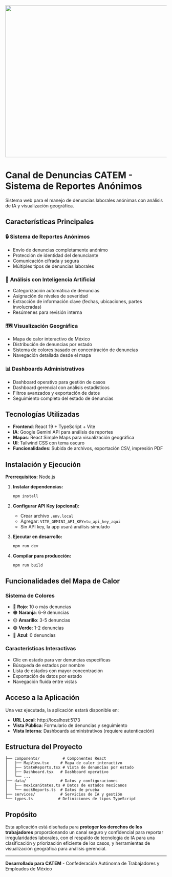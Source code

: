 <div align="center">
<img width="1200" height="475" alt="GHBanner" src="https://github.com/user-attachments/assets/0aa67016-6eaf-458a-adb2-6e31a0763ed6" />
</div>

# Canal de Denuncias CATEM - Sistema de Reportes Anónimos

Sistema web para el manejo de denuncias laborales anónimas con análisis de IA y visualización geográfica.

## Características Principales

### 🔒 **Sistema de Reportes Anónimos**
- Envío de denuncias completamente anónimo
- Protección de identidad del denunciante
- Comunicación cifrada y segura
- Múltiples tipos de denuncias laborales

### 🤖 **Análisis con Inteligencia Artificial**
- Categorización automática de denuncias
- Asignación de niveles de severidad
- Extracción de información clave (fechas, ubicaciones, partes involucradas)
- Resúmenes para revisión interna

### 🗺️ **Visualización Geográfica**
- Mapa de calor interactivo de México
- Distribución de denuncias por estado
- Sistema de colores basado en concentración de denuncias
- Navegación detallada desde el mapa

### 📊 **Dashboards Administrativos**
- Dashboard operativo para gestión de casos
- Dashboard gerencial con análisis estadísticos
- Filtros avanzados y exportación de datos
- Seguimiento completo del estado de denuncias

## Tecnologías Utilizadas

- **Frontend**: React 19 + TypeScript + Vite
- **IA**: Google Gemini API para análisis de reportes
- **Mapas**: React Simple Maps para visualización geográfica
- **UI**: Tailwind CSS con tema oscuro
- **Funcionalidades**: Subida de archivos, exportación CSV, impresión PDF

## Instalación y Ejecución

**Prerrequisitos:** Node.js

1. **Instalar dependencias:**
   ```bash
   npm install
   ```

2. **Configurar API Key (opcional):**
   - Crear archivo `.env.local`
   - Agregar: `VITE_GEMINI_API_KEY=tu_api_key_aqui`
   - Sin API key, la app usará análisis simulado

3. **Ejecutar en desarrollo:**
   ```bash
   npm run dev
   ```

4. **Compilar para producción:**
   ```bash
   npm run build
   ```

## Funcionalidades del Mapa de Calor

### Sistema de Colores
- 🔴 **Rojo**: 10 o más denuncias
- 🟠 **Naranja**: 6-9 denuncias  
- 🟡 **Amarillo**: 3-5 denuncias
- 🟢 **Verde**: 1-2 denuncias
- 🔵 **Azul**: 0 denuncias

### Características Interactivas
- Clic en estado para ver denuncias específicas
- Búsqueda de estados por nombre
- Lista de estados con mayor concentración
- Exportación de datos por estado
- Navegación fluida entre vistas

## Acceso a la Aplicación

Una vez ejecutada, la aplicación estará disponible en:
- **URL Local**: http://localhost:5173
- **Vista Pública**: Formulario de denuncias y seguimiento
- **Vista Interna**: Dashboards administrativos (requiere autenticación)

## Estructura del Proyecto

```
├── components/          # Componentes React
│   ├── MapView.tsx     # Mapa de calor interactivo
│   ├── StateReports.tsx # Vista de denuncias por estado
│   ├── Dashboard.tsx   # Dashboard operativo
│   └── ...
├── data/               # Datos y configuraciones
│   ├── mexicanStates.ts # Datos de estados mexicanos
│   └── mockReports.ts  # Datos de prueba
├── services/           # Servicios de IA y gestión
└── types.ts           # Definiciones de tipos TypeScript
```

## Propósito

Esta aplicación está diseñada para **proteger los derechos de los trabajadores** proporcionando un canal seguro y confidencial para reportar irregularidades laborales, con el respaldo de tecnología de IA para una clasificación y priorización eficiente de los casos, y herramientas de visualización geográfica para análisis gerencial.

---

**Desarrollado para CATEM** - Confederación Autónoma de Trabajadores y Empleados de México
